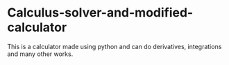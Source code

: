 # Calculus-solver-and-modified-calculator
This is a calculator made using python and can do derivatives, integrations and many other works.
